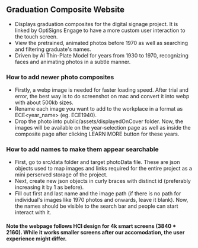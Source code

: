 ## Graduation Composite Website

- Displays graduation composites for the digital signage project. It is linked by OptiSigns Engage to have a more custom user interaction to the touch screen.
- View the pretrained, animated photos before 1970 as well as searching and filtering graduate's names.
- Driven by AI Thin-Plate Model for years from 1930 to 1970, recognizing faces and animating photos in a subtle manner.

### How to add newer photo composites

- Firstly, a webp image is needed for faster loading speed. After trial and error, the best way is to do screenshot on mac and convert it into webp with about 500kb sizes.
- Rename each image you want to add to the workplace in a format as ECE<year_name> (eg. ECE1940).
- Drop the photo into public/assets/displayedOnCover folder.
  Now, the images will be available on the year-selection page as well as inside the composite page after clicking LEARN MORE button for these years.

### How to add names to make them appear searchable

- First, go to src/data folder and target photoData file. These are json objects used to map images and links required for the entire project as a mini perserved storage of the project.
- Next, create new json objects in curly braces with distinct id (preferably increasing it by 1 as before).
- Fill out first and last name and the image path (if there is no path for individual's images like 1970 photos and onwards, leave it blank).
  Now, the names should be visible to the search bar and people can start interact with it.

#### Note the webpage follows HCI design for 4k smart screens (3840 \* 2160). While it works smaller screens after our accomodation, the user experience might differ.
